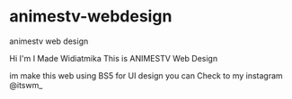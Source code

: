 # animestv-webdesign
animestv web design

Hi I'm I Made Widiatmika
This is ANIMESTV Web Design

im make this web using BS5
for UI design you can Check to my instagram @itswm_
